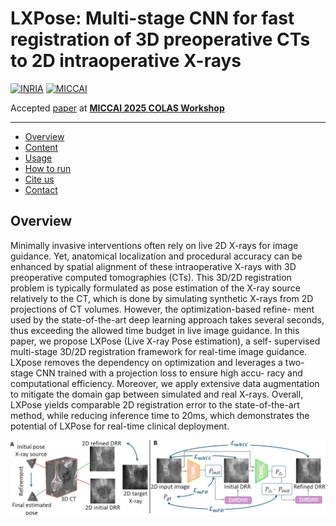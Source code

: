 # LXPose: Multi-stage CNN for fast registration of 3D preoperative CTs to 2D intraoperative X-rays
[![INRIA](https://img.shields.io/badge/INRIA-EF3E41?style=flat&logo=inria&logoColor=white)](https://www.inria.fr/en)
[![MICCAI](https://img.shields.io/badge/MICCAI-2025-E74C3C?style=flat)](https://miccai.org/)

Accepted [paper](https://arxiv.org/abs/xxxx.xxxxx) at **[MICCAI 2025 COLAS Workshop](https://sites.google.com/view/miccai-2025-colas/home)**

---

- [Overview](#overview)
- [Content](#content)
- [Usage](#usage)
- [How to run](#how-to-run)
- [Cite us](#cite-us)
- [Contact](#contact)
## Overview

Minimally invasive interventions often rely on live 2D X-rays
for image guidance. Yet, anatomical localization and procedural accuracy
can be enhanced by spatial alignment of these intraoperative X-rays with
3D preoperative computed tomographies (CTs). This 3D/2D registration
problem is typically formulated as pose estimation of the X-ray source
relatively to the CT, which is done by simulating synthetic X-rays from
2D projections of CT volumes. However, the optimization-based refine-
ment used by the state-of-the-art deep learning approach takes several
seconds, thus exceeding the allowed time budget in live image guidance.
In this paper, we propose LXPose (Live X-ray Pose estimation), a self-
supervised multi-stage 3D/2D registration framework for real-time image
guidance. LXpose removes the dependency on optimization and leverages
a two-stage CNN trained with a projection loss to ensure high accu-
racy and computational efficiency. Moreover, we apply extensive data
augmentation to mitigate the domain gap between simulated and real
X-rays. Overall, LXPose yields comparable 2D registration error to the
state-of-the-art method, while reducing inference time to 20ms, which
demonstrates the potential of LXPose for real-time clinical deployment.

<p align="center">
  <img src="images/overview.png" alt="method" width="1000"/>
</p>
